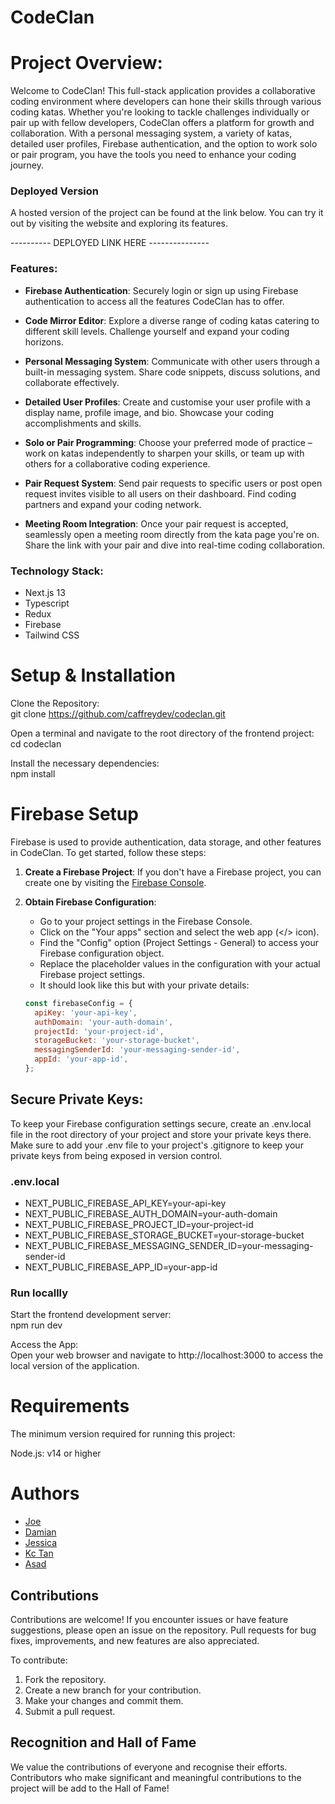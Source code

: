 # CodeClan

# Project Overview:

Welcome to CodeClan! This full-stack application provides a collaborative coding environment where developers can hone their skills through various coding katas. Whether you're looking to tackle challenges individually or pair up with fellow developers, CodeClan offers a platform for growth and collaboration. With a personal messaging system, a variety of katas, detailed user profiles, Firebase authentication, and the option to work solo or pair program, you have the tools you need to enhance your coding journey.

### Deployed Version

A hosted version of the project can be found at the link below.
You can try it out by visiting the website and exploring its features.

---------- DEPLOYED LINK HERE ---------------

### Features:

- **Firebase Authentication**: Securely login or sign up using Firebase authentication to access all the features CodeClan has to offer.

- **Code Mirror Editor**: Explore a diverse range of coding katas catering to different skill levels. Challenge yourself and expand your coding horizons.

- **Personal Messaging System**: Communicate with other users through a built-in messaging system. Share code snippets, discuss solutions, and collaborate effectively.

- **Detailed User Profiles**: Create and customise your user profile with a display name, profile image, and bio. Showcase your coding accomplishments and skills.

- **Solo or Pair Programming**: Choose your preferred mode of practice – work on katas independently to sharpen your skills, or team up with others for a collaborative coding experience.

- **Pair Request System**: Send pair requests to specific users or post open request invites visible to all users on their dashboard. Find coding partners and expand your coding network.

- **Meeting Room Integration**: Once your pair request is accepted, seamlessly open a meeting room directly from the kata page you're on. Share the link with your pair and dive into real-time coding collaboration.

### Technology Stack:

- Next.js 13
- Typescript
- Redux
- Firebase
- Tailwind CSS

# Setup & Installation

Clone the Repository:  
git clone https://github.com/caffreydev/codeclan.git

Open a terminal and navigate to the root directory of the frontend project:  
cd codeclan

Install the necessary dependencies:  
npm install

# Firebase Setup

Firebase is used to provide authentication, data storage, and other features in CodeClan. To get started, follow these steps:

1. **Create a Firebase Project**:
   If you don't have a Firebase project, you can create one by visiting the [Firebase Console](https://console.firebase.google.com/).

2. **Obtain Firebase Configuration**:

   - Go to your project settings in the Firebase Console.
   - Click on the "Your apps" section and select the web app (</> icon).
   - Find the "Config" option (Project Settings - General) to access your Firebase configuration object.
   - Replace the placeholder values in the configuration with your actual Firebase project settings.
   - It should look like this but with your private details:

   ```javascript
   const firebaseConfig = {
     apiKey: 'your-api-key',
     authDomain: 'your-auth-domain',
     projectId: 'your-project-id',
     storageBucket: 'your-storage-bucket',
     messagingSenderId: 'your-messaging-sender-id',
     appId: 'your-app-id',
   };
   ```

## Secure Private Keys:

To keep your Firebase configuration settings secure, create an .env.local file in the root directory of your project and store your private keys there.
Make sure to add your .env file to your project's .gitignore to keep your private keys from being exposed in version control.

### .env.local

- NEXT_PUBLIC_FIREBASE_API_KEY=your-api-key
- NEXT_PUBLIC_FIREBASE_AUTH_DOMAIN=your-auth-domain
- NEXT_PUBLIC_FIREBASE_PROJECT_ID=your-project-id
- NEXT_PUBLIC_FIREBASE_STORAGE_BUCKET=your-storage-bucket
- NEXT_PUBLIC_FIREBASE_MESSAGING_SENDER_ID=your-messaging-sender-id
- NEXT_PUBLIC_FIREBASE_APP_ID=your-app-id

### Run locallly

Start the frontend development server:  
npm run dev

Access the App:  
Open your web browser and navigate to http://localhost:3000 to access the local version of the application.

# Requirements

The minimum version required for running this project:

Node.js: v14 or higher

# Authors

- [Joe](https://github.com/caffreydev)
- [Damian](https://github.com/DamianMacG)
- [Jessica](https://github.com/jetakazono)
- [Kc Tan](https://github.com/kctan0814)
- [Asad](https://github.com/asazycat)

## Contributions

Contributions are welcome! If you encounter issues or have feature suggestions, please open an issue on the repository. Pull requests for bug fixes, improvements, and new features are also appreciated.

To contribute:

1. Fork the repository.
2. Create a new branch for your contribution.
3. Make your changes and commit them.
4. Submit a pull request.

## Recognition and Hall of Fame

We value the contributions of everyone and recognise their efforts. Contributors who make significant and meaningful contributions to the project will be add to the Hall of Fame!
